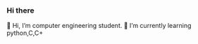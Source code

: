 ### Hi there
👋 Hi, I’m computer engineering student.
🌱 I’m currently learning python,C,C+


<!---
praewery/praewery is a ✨ special ✨ repository because its `README.md` (this file) appears on your GitHub profile.
You can click the Preview link to take a look at your changes.
--->

